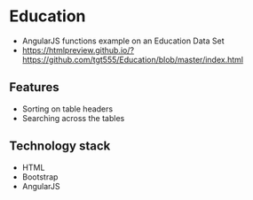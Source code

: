 # Education

- AngularJS functions example on an Education Data Set
- https://htmlpreview.github.io/?https://github.com/tgt555/Education/blob/master/index.html

## Features
- Sorting on table headers
- Searching across the tables

## Technology stack
- HTML
- Bootstrap
- AngularJS
